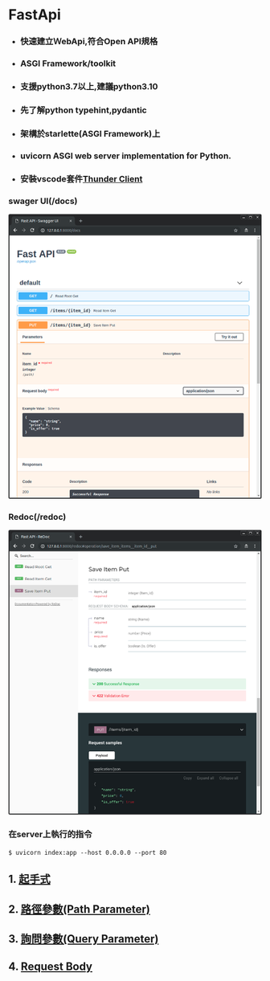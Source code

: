 # FastApi
- ### 快速建立ＷebApi,符合Open API規格
- ### ASGI Framework/toolkit
- ### 支援python3.7以上,建議python3.10
- ### 先了解python typehint,pydantic
- ### 架構於starlette(ASGI Framework)上
- ### uvicorn ASGI web server implementation for Python.
- ### 安裝vscode套件[Thunder Client](https://www.thunderclient.com/)

### swager UI(/docs)

![](./images/pic1.png)

### Redoc(/redoc)

![](./images/pic2.png)

### 在server上執行的指令

```
$ uvicorn index:app --host 0.0.0.0 --port 80
```

## 1. [起手式](./起手式)
## 2. [路徑參數(Path Parameter)](./path_parameter)
## 3. [詢問參數(Query Parameter)](./query_parameter)
## 4. [Request Body](./request_body)
